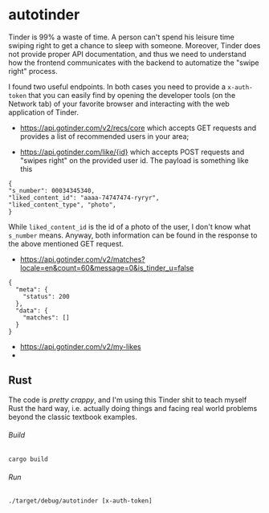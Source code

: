 # autotinder

Tinder is 99% a waste of time. A person can't spend his leisure time swiping right to get a chance to sleep with someone. Moreover, Tinder does not provide proper API documentation, and thus we need to understand how the frontend communicates with the backend to automatize the "swipe right" process.

I found two useful endpoints. In both cases you need to provide a `x-auth-token` that you can easily find by opening the developer tools (on the Network tab) of your favorite browser and interacting with the web application of Tinder. 

- https://api.gotinder.com/v2/recs/core
which accepts GET requests and provides a list of recommended users in your area;

- https://api.gotinder.com/like/{id}
which accepts POST requests and "swipes right" on the provided user id. The payload is something like this
```
{
"s_number": 00034345340,
"liked_content_id": "aaaa-74747474-ryryr",
"liked_content_type", "photo",
}
```
While `liked_content_id` is the id of a photo of the user, I don't know what `s_number` means. Anyway, both information can be found in the response to the above mentioned GET request.
- https://api.gotinder.com/v2/matches?locale=en&count=60&message=0&is_tinder_u=false
```
{
  "meta": {
    "status": 200
  },
  "data": {
    "matches": []
  }
}
```
- https://api.gotinder.com/v2/my-likes
- 


## Rust 
The code is *pretty crappy*, and I'm using this Tinder shit to teach myself Rust the hard way, i.e. actually doing things and facing real world problems beyond the classic textbook examples. 

###### Build
```
cargo build
```

###### Run
```
./target/debug/autotinder [x-auth-token]
```